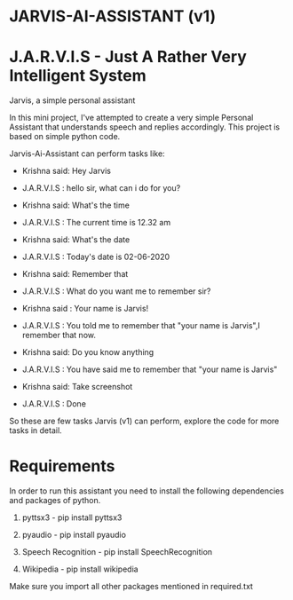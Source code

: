 # JARVIS-AI-ASSISTANT (v1)
# J.A.R.V.I.S - Just A Rather Very Intelligent System
Jarvis, a simple personal assistant

In this mini project, I've attempted to create a very simple Personal Assistant that understands speech and replies accordingly. This project is based on simple python code.

Jarvis-Ai-Assistant can perform tasks like:


* Krishna said: Hey Jarvis

* J.A.R.V.I.S :  hello sir, what can i do for you?


* Krishna said: What's the time

* J.A.R.V.I.S :  The current time is 12.32 am


* Krishna said: What's the date

* J.A.R.V.I.S :  Today's date is 02-06-2020


* Krishna said: Remember that

* J.A.R.V.I.S :  What do you want me to remember sir?

* Krishna said : Your name is Jarvis!

* J.A.R.V.I.S :  You told me to remember that "your name is Jarvis",I remember that now.

* Krishna said: Do you know anything

* J.A.R.V.I.S : You have said me to remember that "your name is Jarvis"

* Krishna said: Take screenshot

* J.A.R.V.I.S : Done

So these are few tasks Jarvis (v1) can perform, explore the code for more tasks in detail.

# Requirements

In order to run this assistant you need to install the following dependencies and packages of python.

1. pyttsx3 - pip install pyttsx3

2. pyaudio - pip install pyaudio

3. Speech Recognition - pip install SpeechRecognition

4. Wikipedia - pip install wikipedia

Make sure you import all other packages mentioned in required.txt

